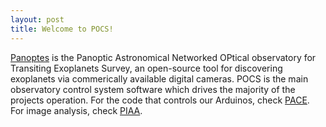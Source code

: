 ```yaml
---
layout: post
title: Welcome to POCS!
---
```


[Panoptes](http://projectpanoptes.org) is the Panoptic Astronomical Networked OPtical observatory for Transiting Exoplanets Survey, an open-source tool for discovering exoplanets via commerically available digital cameras. POCS is the main observatory control system software which drives the majority of the projects operation. For the code that controls our Arduinos, check [PACE](https://github.com/panoptes/PACE). For image analysis, check [PIAA](https://github.com/panoptes/PIAA).
